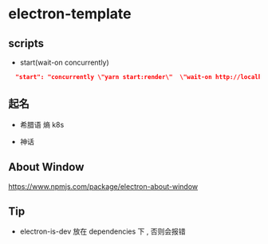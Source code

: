 # electron-template

## scripts

- start(wait-on concurrently)

```json
  "start": "concurrently \"yarn start:render\"  \"wait-on http://localhost:3000 && yarn start:main\"",
```

## 起名

- 希腊语 熵 k8s

- 神话

## About Window

<https://www.npmjs.com/package/electron-about-window>

## Tip

- electron-is-dev 放在 dependencies 下 , 否则会报错